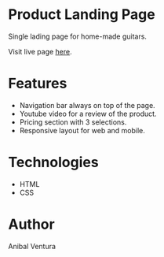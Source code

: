 # Product Landing Page

Single lading page for home-made guitars.

Visit live page [here](https://anibalventura.github.io/learning-webdev/freecodecamp/product-landing-page).

# Features

- Navigation bar always on top of the page.
- Youtube video for a review of the product.
- Pricing section with 3 selections.
- Responsive layout for web and mobile.

# Technologies

- HTML
- CSS

# Author

Anibal Ventura
